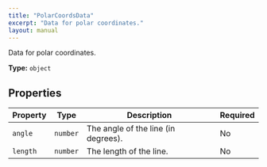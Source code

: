 ```yaml
---
title: "PolarCoordsData"
excerpt: "Data for polar coordinates."
layout: manual
---
```


Data for polar coordinates.



**Type:** `object`





## Properties

| Property | Type | Description | Required |
|----------|------|-------------|----------|
| `angle` |`number`| The angle of the line (in degrees). | No |
| `length` |`number`| The length of the line. | No |


